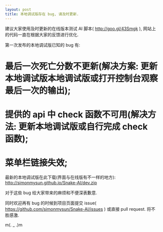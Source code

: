 ```yaml
---
layout: post
title: 本地调试版存在 bug, 请及时更新. 
---
```


建议大家使用及时更新的在线版本测试 AI 脚本( http://goo.gl/43Smgk ), 网站上的代码一直在根据大家的反馈进行优化. 

第一次发布的本地调试版已知的 bug 有: 
# 最后一次死亡分数不更新(解决方案: 更新本地调试版本地调试版或打开控制台观察最后一次的输出); 
# 提供的 api 中 check 函数不可用(解决方法: 更新本地调试版或自行完成 check 函数); 
# 菜单栏链接失效; 

最新的本地调试版在此下载(界面与在线版有不一样的地方): 
http://simonmysun.github.io/Snake-AI/dev.zip

对于这些 bug 给大家带来的麻烦和不便深表歉意. 

同时欢迎再有 bug 的时候到项目页面提交 issue( https://github.com/simonmysun/Snake-AI/issues ) 或直接 pull request. 将不胜感激. 

m(. _ .)m